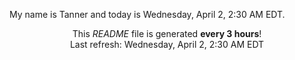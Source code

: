My name is Tanner and today is Wednesday, April 2, 2:30 AM EDT.

<p align="center">This <i>README</i> file is generated <b>every 3 hours</b>!</br>Last refresh: Wednesday, April 2, 2:30 AM EDT<br /></p>
